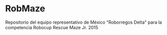 # RobMaze
Repositorio del equipo representativo de México "Roborregos Delta" para la competencia Robocup Rescue Maze Jr. 2015
